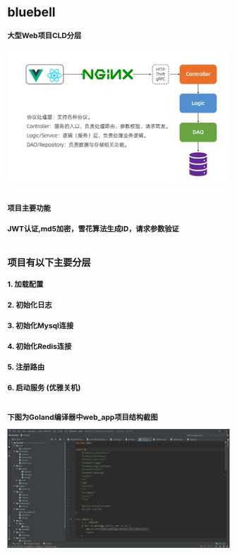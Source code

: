 # bluebell </br>

### 大型Web项目CLD分层 </br>
<img src="https://github.com/Brighteststars/bluebell/blob/master/images/serve.png" /> </br></br>

### 项目主要功能 </br>
### JWT认证,md5加密，雪花算法生成ID，请求参数验证 </br> </br>

## 项目有以下主要分层 </br>
### 1. 加载配置 </br>
### 2. 初始化日志 </br>
### 3. 初始化Mysql连接  </br>
### 4. 初始化Redis连接 </br>
### 5. 注册路由 </br>
### 6. 启动服务 (优雅关机) </br> </br>
### 下图为Goland编译器中web_app项目结构截图
<img src="https://github.com/Brighteststars/bluebell/blob/master/images/bluebell.jpg" /> </br></br>


